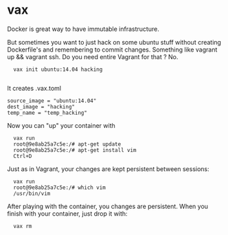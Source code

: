 # vax


Docker is great way to have immutable infrastructure. 

But sometimes you want to just hack on some ubuntu stuff without creating Dockerfile's
and remembering to commit changes. Something like vagrant up && vagrant ssh. Do you need 
entire Vagrant for that ? No. 

```
  vax init ubuntu:14.04 hacking
  
```

It creates .vax.toml 
```
source_image = "ubuntu:14.04"
dest_image = "hacking"
temp_name = "temp_hacking"    
```

Now you can "up" your container with

```
  vax run 
  root@9e8ab25a7c5e:/# apt-get update 
  root@9e8ab25a7c5e:/# apt-get install vim
  Ctrl+D
```

Just as in Vagrant, your changes are kept persistent between sessions:
  
```
  vax run 
  root@9e8ab25a7c5e:/# which vim
  /usr/bin/vim
```
  
After playing with the container, you changes are persistent. When you finish with your container, just drop it with:

```
  vax rm 
```


